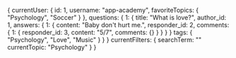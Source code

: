 {
  currentUser: {
    id: 1,
    username: "app-academy",
    favoriteTopics: {
      "Psychology",
      "Soccer"
    }
  },
  questions: {
    1: {
      title: "What is love?",
      author_id: 1,
      answers: {
        1: {
          content: "Baby don't hurt me.",
          responder_id: 2,
          comments: {
            1: {
              responder_id: 3,
              content: "5/7",
              comments: {}
            }
          }
        }
      }
      tags: {
        "Psychology",
        "Love",
        "Music"
      }
    }
  }
  currentFilters: {
    searchTerm: ""
    currentTopic: "Psychology"
  }
}
